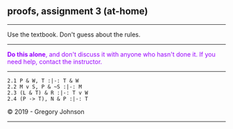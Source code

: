 ## proofs, assignment 3 (at-home)

---

Use the textbook. Don't guess about the rules. 

---

<font color="#9900FF">**Do this alone**, and don't discuss it with anyone who hasn't done it. If you need help, contact the instructor.</font>

---


~~~{.ProofChecker .JohnsonSL options="fonts tabindent render" guides="fitch" points="25" late-credit="20"}
2.1 P & W, T :|-: T & W
2.2 M v S, P & ~S :|-: M 
2.3 (L & T) & R :|-: T v W
2.4 (P -> T), N & P :|-: T
~~~

<p>&copy; 2019 - <script>document.write(new Date().getFullYear())</script> Gregory Johnson</p>

---

